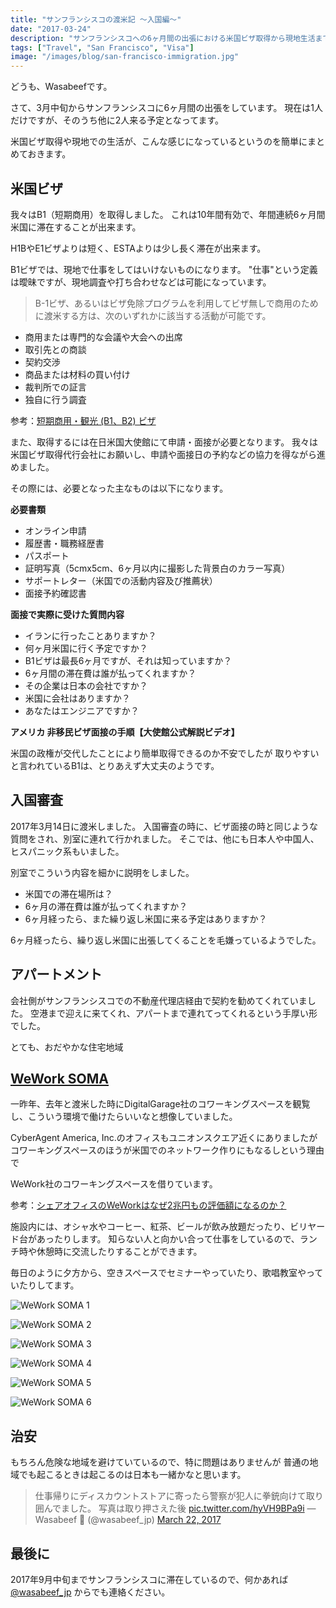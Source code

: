 ```yaml
---
title: "サンフランシスコの渡米記 〜入国編〜"
date: "2017-03-24"
description: "サンフランシスコへの6ヶ月間の出張における米国ビザ取得から現地生活まで、B1ビザでの入国体験記"
tags: ["Travel", "San Francisco", "Visa"]
image: "/images/blog/san-francisco-immigration.jpg"
---
```


どうも、Wasabeefです。

さて、3月中旬からサンフランシスコに6ヶ月間の出張をしています。
現在は1人だけですが、そのうち他に2人来る予定となってます。

米国ビザ取得や現地での生活が、こんな感じになっているというのを簡単にまとめておきます。

## 米国ビザ

我々はB1（短期商用）を取得しました。 これは10年間有効で、年間連続6ヶ月間米国に滞在することが出来ます。

H1BやE1ビザよりは短く、ESTAよりは少し長く滞在が出来ます。

B1ビザでは、現地で仕事をしてはいけないものになります。
"仕事"という定義は曖昧ですが、現地調査や打ち合わせなどは可能になっています。

> B-1ビザ、あるいはビザ免除プログラムを利用してビザ無しで商用のために渡米する方は、次のいずれかに該当する活動が可能です。

- 商用または専門的な会議や大会への出席
- 取引先との商談
- 契約交渉
- 商品または材料の買い付け
- 裁判所での証言
- 独自に行う調査

参考：[短期商用・観光 (B1、B2) ビザ](https://jp.usembassy.gov/ja/visas-ja/faq-list-ja/b1-b2-visas-ja/)

また、取得するには在日米国大使館にて申請・面接が必要となります。
我々は米国ビザ取得代行会社にお願いし、申請や面接日の予約などの協力を得ながら進めました。

その際には、必要となった主なものは以下になります。

**必要書類**

- オンライン申請
- 履歴書・職務経歴書
- パスポート
- 証明写真（5cmx5cm、6ヶ月以内に撮影した背景白のカラー写真）
- サポートレター（米国での活動内容及び推薦状）
- 面接予約確認書

**面接で実際に受けた質問内容**

- イランに行ったことありますか？
- 何ヶ月米国に行く予定ですか？
- B1ビザは最長6ヶ月ですが、それは知っていますか？
- 6ヶ月間の滞在費は誰が払ってくれますか？
- その企業は日本の会社ですか？
- 米国に会社はありますか？
- あなたはエンジニアですか？

**アメリカ 非移民ビザ面接の手順【大使館公式解説ビデオ】**

米国の政権が交代したことにより簡単取得できるのか不安でしたが
取りやすいと言われているB1は、とりあえず大丈夫のようです。

## 入国審査

2017年3月14日に渡米しました。 入国審査の時に、ビザ面接の時と同じような質問をされ、別室に連れて行かれました。 そこでは、他にも日本人や中国人、ヒスパニック系もいました。

別室でこういう内容を細かに説明をしました。

- 米国での滞在場所は？
- 6ヶ月の滞在費は誰が払ってくれますか？
- 6ヶ月経ったら、また繰り返し米国に来る予定はありますか？

6ヶ月経ったら、繰り返し米国に出張してくることを毛嫌っているようでした。

## アパートメント

会社側がサンフランシスコでの不動産代理店経由で契約を勧めてくれていました。
空港まで迎えに来てくれ、アパートまで連れてってくれるという手厚い形でした。

とても、おだやかな住宅地域

## [WeWork SOMA](https://www.wework.com/buildings/soma--san-francisco--CA)

一昨年、去年と渡米した時にDigitalGarage社のコワーキングスペースを観覧し、こういう環境で働けたらいいなと想像していました。

CyberAgent America, Inc.のオフィスもユニオンスクエア近くにありましたが コワーキングスペースのほうが米国でのネットワーク作りにもなるしという理由で

WeWork社のコワーキングスペースを借りています。

参考：[シェアオフィスのWeWorkはなぜ2兆円もの評価額になるのか？](https://note.mu/shibataism/n/n5f13602048a8)

施設内には、オシャ水やコーヒー、紅茶、ビールが飲み放題だったり、ビリヤード台があったりします。
知らない人と向かい合って仕事をしているので、ランチ時や休憩時に交流したりすることができます。

毎日のように夕方から、空きスペースでセミナーやっていたり、歌唱教室やっていたりしてます。

![WeWork SOMA 1](https://cdn-images-1.medium.com/max/800/0*hFtDV6RLw3qSy0j5.JPG)

![WeWork SOMA 2](https://cdn-images-1.medium.com/max/800/0*WyzjajIF1POU4nDU.JPG)

![WeWork SOMA 3](https://cdn-images-1.medium.com/max/800/0*-M40CPM8pCxB1XRp.JPG)

![WeWork SOMA 4](https://cdn-images-1.medium.com/max/800/0*TAdRPgRGeCw3x26V.JPG)

![WeWork SOMA 5](https://cdn-images-1.medium.com/max/800/0*NfzaukVs-WrVR7Qk.JPG)

![WeWork SOMA 6](https://cdn-images-1.medium.com/max/800/0*WGCQ8YTT7x84o6yk.JPG)

## 治安

もちろん危険な地域を避けていているので、特に問題はありませんが
普通の地域でも起こるときは起こるのは日本も一緒かなと思います。

> 仕事帰りにディスカウントストアに寄ったら警察が犯人に拳銃向けて取り囲んでました。
> 写真は取り押さえた後 [pic.twitter.com/hyVH9BPa9i](https://t.co/hyVH9BPa9i)
> — Wasabeef 🦁 (@wasabeef_jp) [March 22, 2017](https://twitter.com/wasabeef_jp/status/844377815193608192)

## 最後に

2017年9月中旬までサンフランシスコに滞在しているので、何かあれば [@wasabeef_jp](https://twitter.com/wasabeef_jp) からでも連絡ください。
